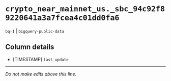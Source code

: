 # `crypto_near_mainnet_us._sbc_94c92f89220641a3a7fcea4c01dd0fa6`
`bq-1` | `bigquery-public-data`

## Column details
* [TIMESTAMP] `last_update`

-------------------------------------------------------------------------------
*Do not make edits above this line.*
